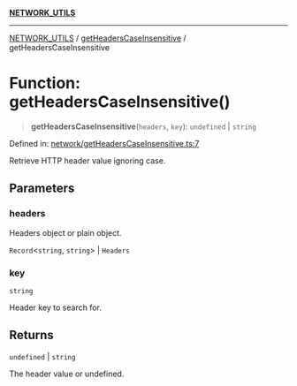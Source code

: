 [**NETWORK_UTILS**](../../README.md)

***

[NETWORK_UTILS](../../README.md) / [getHeadersCaseInsensitive](../README.md) / getHeadersCaseInsensitive

# Function: getHeadersCaseInsensitive()

> **getHeadersCaseInsensitive**(`headers`, `key`): `undefined` \| `string`

Defined in: [network/getHeadersCaseInsensitive.ts:7](https://github.com/dailker/everyutil/blob/26e2bb73429918cf0d08899e9efd90b82a42c92e/src/network/getHeadersCaseInsensitive.ts#L7)

Retrieve HTTP header value ignoring case.

## Parameters

### headers

Headers object or plain object.

`Record`\<`string`, `string`\> | `Headers`

### key

`string`

Header key to search for.

## Returns

`undefined` \| `string`

The header value or undefined.
